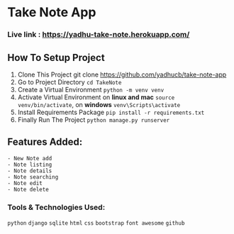 # Take Note App
### Live link : https://yadhu-take-note.herokuapp.com/
## How To Setup Project
1. Clone This Project git clone https://github.com/yadhucb/take-note-app <br/>
2. Go to Project Directory `cd TakeNote`<br/>
3. Create a Virtual Environment `python -m venv venv`<br/>
4. Activate Virtual Environment on **linux and mac** `source venv/bin/activate`, on **windows** `venv\Scripts\activate`<br/>
5. Install Requirements Package `pip install -r requirements.txt`<br/>
6. Finally Run The Project `python manage.py runserver`<br/>

## Features Added:

    - New Note add
    - Note listing
    - Note details
    - Note searching
    - Note edit
    - Note delete 
       
### Tools & Technologies Used:

`python` `django` `sqlite` `html` `css` `bootstrap` `font awesome` `github`
